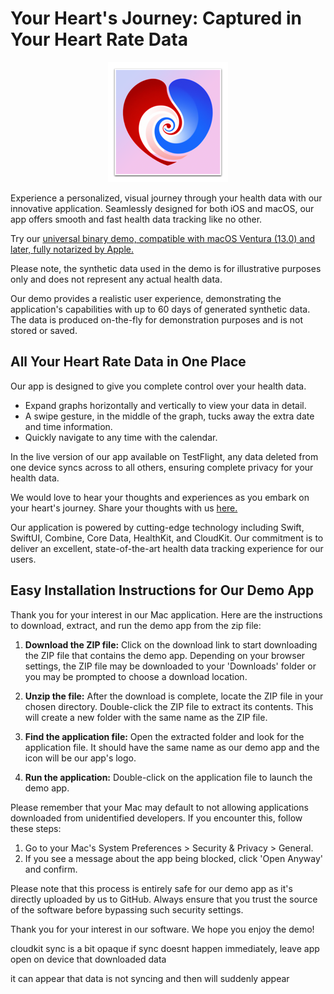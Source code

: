 # Your Heart's Journey: Captured in Your Heart Rate Data

<p align="center">
    <img src="image/icon-192.png">
</p>

Experience a personalized, visual journey through your health data with our innovative application.
Seamlessly designed for both iOS and macOS, our app offers smooth and fast health data tracking like no other.

Try our [universal binary demo, compatible with macOS Ventura (13.0) and later, fully notarized by Apple.](https://github.com/d108/Heart-Journey-Demo/releases/latest)

Please note, the synthetic data used in the demo is for illustrative purposes only and does not represent any actual health data.

Our demo provides a realistic user experience, demonstrating the application's capabilities with up to 60 days of generated synthetic data.
The data is produced on-the-fly for demonstration purposes and is not stored or saved.

## All Your Heart Rate Data in One Place

Our app is designed to give you complete control over your health data.

- Expand graphs horizontally and vertically to view your data in detail.
- A swipe gesture, in the middle of the graph, tucks away the extra date and time information.
- Quickly navigate to any time with the calendar.

In the live version of our app available on TestFlight, any data deleted from one device syncs across to all others, ensuring complete privacy for your health data.

We would love to hear your thoughts and experiences as you embark on your heart's journey.
Share your thoughts with us [here.](https://medium.com/@ikiapps/building-a-reliable-and-performant-heart-rate-graphing-app-df2d224e71b4)

Our application is powered by cutting-edge technology including Swift, SwiftUI, Combine, Core Data, HealthKit, and CloudKit.
Our commitment is to deliver an excellent, state-of-the-art health data tracking experience for our users.

## Easy Installation Instructions for Our Demo App

Thank you for your interest in our Mac application. Here are the instructions to download, extract, and run the demo app from the zip file:

1. **Download the ZIP file:** Click on the download link to start downloading the ZIP file that contains the demo app. Depending on your browser settings, the ZIP file may be downloaded to your 'Downloads' folder or you may be prompted to choose a download location.

2. **Unzip the file:** After the download is complete, locate the ZIP file in your chosen directory. Double-click the ZIP file to extract its contents. This will create a new folder with the same name as the ZIP file.

3. **Find the application file:** Open the extracted folder and look for the application file. It should have the same name as our demo app and the icon will be our app's logo.

4. **Run the application:** Double-click on the application file to launch the demo app.

Please remember that your Mac may default to not allowing applications downloaded from unidentified developers. If you encounter this, follow these steps:

1. Go to your Mac's System Preferences > Security & Privacy > General.
2. If you see a message about the app being blocked, click 'Open Anyway' and confirm.

Please note that this process is entirely safe for our demo app as it's directly uploaded by us to GitHub. Always ensure that you trust the source of the software before bypassing such security settings.

Thank you for your interest in our software. We hope you enjoy the demo!

cloudkit sync is a bit opaque
if sync doesnt happen immediately,
leave app open on device that downloaded data

it can appear that data is not syncing
and then will suddenly appear
